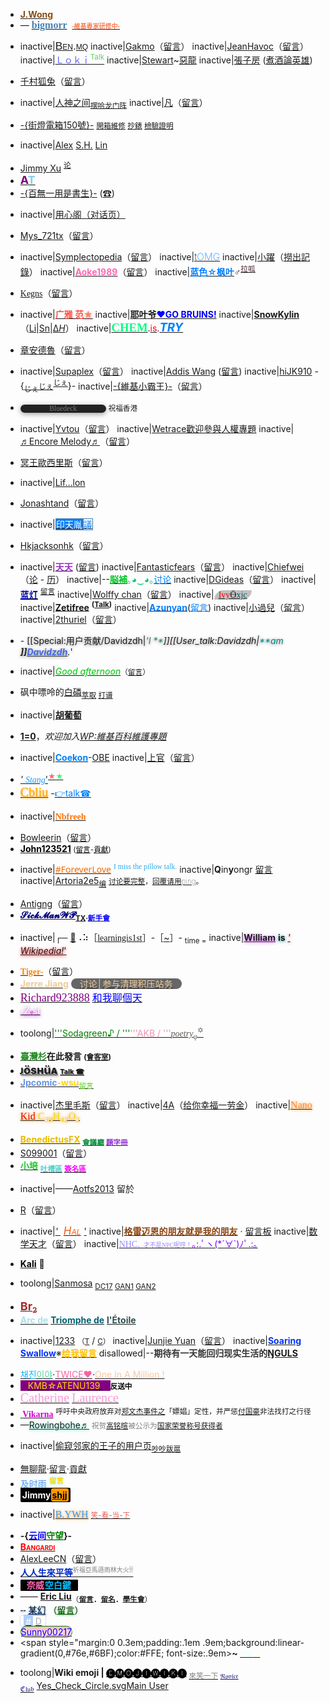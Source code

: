   - **[<span style="color: #8c4d0e;">J.</span>](https://zh.wikipedia.org/wiki/user:Wong128hk "wikilink")[<span style="color: #8c4d0e;">Wong</span>](https://zh.wikipedia.org/wiki/user_talk:Wong128hk "wikilink")**
  - — **[<font face="MS Gothic" size="3" color="#4682B4">bigmorr</font>](https://zh.wikipedia.org/wiki/User:Bigmorr "wikilink")**  [<font face="MS Gothic" size="-2"><span style="color:#FF4500">-維基專家研修中-</span>](https://zh.wikipedia.org/wiki/User_talk:Bigmorr "wikilink")</font>

<!-- end list -->

  -
    inactive|<span style="font-size: 13pt; font-variant:small-caps; font-family:Arial">[Ben](https://zh.wikipedia.org/wiki/User:Bencmq "wikilink").[mq](https://zh.wikipedia.org/wiki/User_talk:Bencmq "wikilink")</span>
    inactive|[Gakmo](https://zh.wikipedia.org/wiki/User:Gakmo "wikilink")（[留言](https://zh.wikipedia.org/wiki/User_talk:Gakmo "wikilink")）
    inactive|[JeanHavoc](https://zh.wikipedia.org/wiki/User:JeanHavoc "wikilink")（[留言](https://zh.wikipedia.org/wiki/User_talk:JeanHavoc "wikilink")）
    inactive|[<font color="#6666FF">Ｌｏｋｉ</font>](https://zh.wikipedia.org/wiki/User:Lokionly "wikilink")[<sup><font color="#66CC66">Talk</font></sup>](https://zh.wikipedia.org/wiki/User_talk:Lokionly "wikilink")
    inactive|[Stewart](https://zh.wikipedia.org/wiki/User:Stewart "wikilink")\~[惡龍](https://zh.wikipedia.org/wiki/User_talk:Stewart "wikilink")
    inactive|[張子房](https://zh.wikipedia.org/wiki/User:子房 "wikilink") ([煮酒論英雄](https://zh.wikipedia.org/wiki/User_talk:子房 "wikilink"))

<!-- end list -->

  - [千村狐兔](https://zh.wikipedia.org/wiki/User:Manchiu "wikilink")（[留言](https://zh.wikipedia.org/wiki/User_talk:Manchiu "wikilink")）

<!-- end list -->

  -
    inactive|[人神之间](https://zh.wikipedia.org/wiki/User:人神之间 "wikilink")<sub>[摆哈龙门阵](https://zh.wikipedia.org/wiki/User_talk:人神之间 "wikilink")</sub>
    inactive|[凡](https://zh.wikipedia.org/wiki/User:魯班 "wikilink")（[留言](https://zh.wikipedia.org/wiki/User_talk:魯班 "wikilink")）

<!-- end list -->

  - [-{街燈電箱150號}-](https://zh.wikipedia.org/wiki/User:Cdip150 "wikilink") <small>[開箱維修](https://zh.wikipedia.org/wiki/User_talk:Cdip150 "wikilink") [抄錶](https://zh.wikipedia.org/wiki/Special:Contributions/Cdip150 "wikilink") [檢驗證明](https://zh.wikipedia.org/wiki/WP:AH/ARC/2011/1-3 "wikilink")</small>

<!-- end list -->

  -
    inactive|[Alex](https://zh.wikipedia.org/wiki/User:Alexsh "wikilink") [S.](https://zh.wikipedia.org/wiki/User_talk:Alexsh "wikilink")[H.](https://zh.wikipedia.org/wiki/Special:Contributions/Alexsh "wikilink") [Lin](https://zh.wikipedia.org/wiki/Special:Emailuser/Alexsh "wikilink")

<!-- end list -->

  - [Jimmy Xu](https://zh.wikipedia.org/wiki/User:Jimmy_Xu "wikilink") <sup>[论](https://zh.wikipedia.org/wiki/User_talk:Jimmy_Xu "wikilink")</sup>
  - [<font size="4.5" color="purple">**A**</font>](https://zh.wikipedia.org/wiki/User:AT "wikilink")[<font size="4.5" color="skyblue">**T**</font>](https://zh.wikipedia.org/wiki/User_talk:AT "wikilink")
  - [-{百無一用是書生}-](https://zh.wikipedia.org/wiki/User:Shizhao "wikilink") ([☎](https://zh.wikipedia.org/wiki/User_talk:Shizhao "wikilink"))

<!-- end list -->

  -
    inactive|[用心阁](https://zh.wikipedia.org/wiki/User:用心阁 "wikilink")[（对话页）](https://zh.wikipedia.org/wiki/User_Talk:用心阁 "wikilink")

<!-- end list -->

  - [Mys_721tx](https://zh.wikipedia.org/wiki/User:Mys_721tx "wikilink")（[留言](https://zh.wikipedia.org/wiki/User_talk:Mys_721tx "wikilink")）

<!-- end list -->

  -
    inactive|[Symplectopedia](https://zh.wikipedia.org/wiki/User:Symplectopedia "wikilink")（[留言](https://zh.wikipedia.org/wiki/User_talk:Symplectopedia "wikilink")）
    inactive|<span style="font: 200 1.1em -apple-system, 'Segoe UI', system-ui, 'Helvetica Neue', 'Roboto', Arial, sans-serif;">[t](https://zh.wikipedia.org/wiki/User:Tommyang "wikilink")[<span style="color:#1e90ff;">OMG</span>](https://zh.wikipedia.org/wiki/User_talk:Tommyang "wikilink")</span>
    inactive|[小躍](https://zh.wikipedia.org/wiki/User_talk:小躍 "wikilink")（[撈出記錄](https://zh.wikipedia.org/wiki/Special:用户贡献/小躍 "wikilink")）
    inactive|[<span style="color: #FF69B4;">**Aoke1989**</span>](https://zh.wikipedia.org/wiki/User:Aoke1989 "wikilink")（[留言](https://zh.wikipedia.org/wiki/User_talk:Aoke1989 "wikilink")）
    inactive|[<font color="#007FFF">**蓝色☆枫叶**</font>](https://zh.wikipedia.org/wiki/User:Blove_maple "wikilink")♂<sup>[<font color="#48272E">拉呱</font>](https://zh.wikipedia.org/wiki/User_talk:Blove_maple "wikilink")</sup>

<!-- end list -->

  - <font face='Verdana'>[Kegns](https://zh.wikipedia.org/wiki/User:Kegns "wikilink")</font>（[留言](https://zh.wikipedia.org/wiki/User_talk:Kegns "wikilink")）

<!-- end list -->

  -
    inactive|**[<span style="color:#FF4D40;">广雅 范</span>](https://zh.wikipedia.org/wiki/User:范 "wikilink")[<span style="color:salmon ; text-shadow: 0pt 1px 4px salmon;">★</span>](https://zh.wikipedia.org/wiki/User_talk:范 "wikilink")**
    inactive|<B>[耶](https://zh.wikipedia.org/wiki/user:_yhz1221 "wikilink")[叶](https://zh.wikipedia.org/wiki/user_talk:_yhz1221 "wikilink")[爷](https://zh.wikipedia.org/wiki/Special:用户贡献/Yhz1221 "wikilink")[<font color="blue">♥GO BRUINS\!</font>](https://zh.wikipedia.org/wiki/UCLA "wikilink")</B>
    inactive|<span style="color:darkblue">**[SnowKylin](https://zh.wikipedia.org/wiki/User:Snowkylin "wikilink")**</span>（[Li](https://zh.wikipedia.org/wiki/雪豹 "wikilink")|[Sn](https://zh.wikipedia.org/wiki/User_talk:Snowkylin "wikilink")|[Δ*H*](https://zh.wikipedia.org/wiki/Special:用户贡献/Snowkylin "wikilink")）
    inactive|[<span style="color:#00FF7F;font-family:Comic Sans MS;font-size: 14pt;">**CHEM**</span>](https://zh.wikipedia.org/wiki/User:jsjsjs1111 "wikilink").[<span style="color:#FF0000;">is</span>](https://zh.wikipedia.org/wiki/Portal:化学 "wikilink").[<span style="color:#007FFF;font-size: 14pt;">***TRY***</span>](https://zh.wikipedia.org/wiki/User_talk:jsjsjs1111 "wikilink")

<!-- end list -->

  - [章安德魯](https://zh.wikipedia.org/wiki/User:Ch.Andrew "wikilink")（[留言](https://zh.wikipedia.org/wiki/User_talk:Ch.Andrew "wikilink")）

<!-- end list -->

  -
    inactive|[Supaplex](https://zh.wikipedia.org/wiki/User:Supaplex "wikilink")（[留言](https://zh.wikipedia.org/wiki/User_talk:Supaplex "wikilink")）
    inactive|[Addis Wang](https://zh.wikipedia.org/wiki/用户:AddisWang "wikilink") ([留言](https://zh.wikipedia.org/wiki/User_talk:AddisWang "wikilink"))
    inactive|[hiJK910](https://zh.wikipedia.org/wiki/User:Hijk910 "wikilink") <span lang="ja" xml:lang="ja">-{[<sub>じぇ</sub><small>じぇ</small>](https://zh.wikipedia.org/wiki/User_talk:Hijk910 "wikilink")<sup>[じぇ](https://zh.wikipedia.org/wiki/Special:Contributions/Hijk910 "wikilink")</sup>}-</span>
    inactive|[-{維基小霸王}-](https://zh.wikipedia.org/wiki/User:維基小霸王 "wikilink")（[留言](https://zh.wikipedia.org/wiki/User_talk:維基小霸王 "wikilink")）

<!-- end list -->

  - [<span style="font:83% Times;line-height:1.1em;border-radius:9em;padding:0 4em;box-shadow:0 2px 9px #999;background:#222;color:#777" lang="en">Bluedeck</span>](https://zh.wikipedia.org/wiki/User_talk:Bluedeck "wikilink") <small>祝福香港</small>

<!-- end list -->

  -
    inactive|[Yvtou](https://zh.wikipedia.org/wiki/User:Yvtou "wikilink")（[留言](https://zh.wikipedia.org/wiki/User_talk:Yvtou "wikilink")）
    inactive|[Wetrace歡迎參與](https://zh.wikipedia.org/wiki/User:Wetrace "wikilink")[人權專題](https://zh.wikipedia.org/wiki/WP:人權專題 "wikilink")
    inactive|[♬Encore Melody♬](https://zh.wikipedia.org/wiki/User:Wasami007 "wikilink")（[留言](https://zh.wikipedia.org/wiki/User_talk:Wasami007 "wikilink")）

<!-- end list -->

  - [冥王歐西里斯](https://zh.wikipedia.org/wiki/User:S8321414 "wikilink")（[留言](https://zh.wikipedia.org/wiki/User_talk:S8321414 "wikilink")）

<!-- end list -->

  -
    inactive|[Lif…](https://zh.wikipedia.org/wiki/User:Liflon "wikilink")[lon](https://zh.wikipedia.org/wiki/User_talk:Liflon "wikilink")

<!-- end list -->

  - [Jonashtand](https://zh.wikipedia.org/wiki/User:Jonashtand "wikilink")（[留言](https://zh.wikipedia.org/wiki/User_talk:Jonashtand "wikilink")）

<!-- end list -->

  -
    inactive|[<span style="background:#007FFF;color:white;border:solid 1px #427DAD;">印天胤</span>](https://zh.wikipedia.org/wiki/User:TianyinLee "wikilink")[<span style="color:#007FFF; border:solid 1px #427DAD;">議</span>](https://zh.wikipedia.org/wiki/User_talk:TianyinLee "wikilink")

<!-- end list -->

  - [Hkjacksonhk](https://zh.wikipedia.org/wiki/User:Hkjacksonhk "wikilink")（[留言](https://zh.wikipedia.org/wiki/User_talk:Hkjacksonhk "wikilink")）

<!-- end list -->

  -
    inactive|[<span style="color: #9932CC;">**天天**</span>](https://zh.wikipedia.org/wiki/User:DreamLiner "wikilink") ([留言](https://zh.wikipedia.org/wiki/User_talk:DreamLiner "wikilink"))
    inactive|[Fantasticfears](https://zh.wikipedia.org/wiki/User:Fantasticfears "wikilink")（[留言](https://zh.wikipedia.org/wiki/User_talk:Fantasticfears "wikilink")）
    inactive|[Chiefwei](https://zh.wikipedia.org/wiki/User:Chiefwei "wikilink")（[论](https://zh.wikipedia.org/wiki/User_talk:Chiefwei "wikilink") - [历](https://zh.wikipedia.org/wiki/Special:Contributions/Chiefwei "wikilink")）
    inactive|--[<font color="#08C428" face="Mincho">**脳補**</font>](https://zh.wikipedia.org/wiki/User:脳内補完 "wikilink")<font color="08C476">｡◕‿◕｡</font>[<span style="color:#007FFF">讨论</span>](https://zh.wikipedia.org/wiki/User_talk:脳内補完 "wikilink")
    inactive|[DGideas](https://zh.wikipedia.org/wiki/user:DGideas "wikilink")（[留言](https://zh.wikipedia.org/wiki/user_talk:DGideas "wikilink")）
    inactive|[<span style="color:blue; text-shadow:0 1px 1px black;">蓝灯</span>](https://zh.wikipedia.org/wiki/User:Lt2818 "wikilink") <sup>[留言](https://zh.wikipedia.org/wiki/User_talk:Lt2818 "wikilink")</sup>
    inactive|[Wolffy chan](https://zh.wikipedia.org/wiki/User:Wolffy_chan "wikilink")（[留言](https://zh.wikipedia.org/wiki/User_talk:Wolffy_chan "wikilink")）
    inactive|<span style="font-family:'century gothic';background:Silver;border-radius:2em 0;">  [<span style="color:#FF0000">Ivy</span>Ӫ](https://zh.wikipedia.org/wiki/User:ivyxjc "wikilink")[<span style="color:#006374">xjc</span>](https://zh.wikipedia.org/wiki/User_talk:ivyxjc#top "wikilink")  </span>
    inactive|<b><span lang="en">[Zetifree](https://zh.wikipedia.org/wiki/User:Zetifree "wikilink")</span></b> <sup><b><span lang="en">([Talk](https://zh.wikipedia.org/wiki/User_talk:Zetifree "wikilink"))</span></b></sup>
    inactive|[<span style="color: #007FFF;">**Azunyan**</span>](https://zh.wikipedia.org/wiki/User:Yxyang93 "wikilink")([<span style="color: #007FFF;">留言</span>](https://zh.wikipedia.org/wiki/User_talk:Yxyang93 "wikilink"))
    inactive|[小過兒](https://zh.wikipedia.org/wiki/User:Subscriptshoe9 "wikilink")（[留言](https://zh.wikipedia.org/wiki/User_talk:Subscriptshoe9 "wikilink")）
    inactive|[2thuriel](https://zh.wikipedia.org/wiki/User:2thuriel "wikilink")（[留言](https://zh.wikipedia.org/wiki/User_talk:2thuriel "wikilink")）

<!-- end list -->

  - \- <span style="text-shadow:0 1px 5px #808080">\[\[Special:用户贡献/Davidzdh|<font color="#2E8B57">*'I **</font>\]\]\[\[User_talk:Davidzdh|<font color="#008B8B">**am **</font>\]\][<font color="#4169E1">**Davidzdh**</font>](https://zh.wikipedia.org/wiki/User:Davidzdh "wikilink")**.*'</span>

<!-- end list -->

  -
    inactive|[<span style="color:#00c10b;">*Good afternoon*</span>](https://zh.wikipedia.org/wiki/User:Good_afternoon "wikilink")<small>（[留言](https://zh.wikipedia.org/wiki/User_Talk:Good_afternoon "wikilink")）</small>

<!-- end list -->

  - 砜中嘌呤的[白磷](https://zh.wikipedia.org/wiki/User:WhitePhosphorus "wikilink")<sub>[萃取](https://zh.wikipedia.org/wiki/User_talk:WhitePhosphorus "wikilink") [打谱](https://zh.wikipedia.org/wiki/Special:用户贡献/WhitePhosphorus "wikilink")</sub>

<!-- end list -->

  -
    inactive|[**胡葡萄**](https://zh.wikipedia.org/wiki/U:胡葡萄 "wikilink")

<!-- end list -->

  - **[1](https://zh.wikipedia.org/wiki/User:Alexander_Misel "wikilink")[=](https://zh.wikipedia.org/wiki/User_talk:Alexander_Misel "wikilink")[0](https://zh.wikipedia.org/wiki/Special:用户贡献/Alexander_Misel "wikilink")**，*欢迎加入[WP:維基百科維護專題](https://zh.wikipedia.org/wiki/WP:維基百科維護專題 "wikilink")*

<!-- end list -->

  -
    inactive|[<span style="color: #007FFF;">**Coekon**</span>](https://zh.wikipedia.org/wiki/User:Coekon "wikilink")-[OBE](https://zh.wikipedia.org/wiki/User_talk:Coekon "wikilink")
    inactive|[上官](https://zh.wikipedia.org/wiki/User:Shangkuanlc "wikilink")（[留言](https://zh.wikipedia.org/wiki/User_talk:Shangkuanlc "wikilink")）

<!-- end list -->

  - [*' <span style="font-family:Cursive; color:#29F" lang="en">Stang</span>*'](https://zh.wikipedia.org/wiki/U:Stang "wikilink")<sup>[<span style="color:#F67 ">★</span>](https://zh.wikipedia.org/wiki/UT:Stang "wikilink")[<span style="color:#3F6 ">★</span>](https://zh.wikipedia.org/wiki/Special:Contribs/Stang "wikilink")</sup>
  - [<span style="color:orange;font: 20px Segoe Script;text-shadow:0 1px 3px orange">Cbliu</span>](https://zh.wikipedia.org/wiki/User:cbliu "wikilink") -[<span style="color: #007FFF;">👉talk☎</span>](https://zh.wikipedia.org/wiki/User_talk:cbliu "wikilink")

<!-- end list -->

  -
    inactive|[**<font face="Cursive"><font color="#FF7300">Nbfreeh</font></font>**](https://zh.wikipedia.org/wiki/User:Nbfreeh "wikilink")

<!-- end list -->

  - [Bowleerin](https://zh.wikipedia.org/wiki/User:Bowleerin "wikilink")（[留言](https://zh.wikipedia.org/wiki/User_talk:Bowleerin "wikilink")）
  - **[<span style="color: black;">John123521</span>](https://zh.wikipedia.org/wiki/User:John123521 "wikilink")**<small> ([<span style="color: black;">留言</span>](https://zh.wikipedia.org/wiki/User_talk:John123521 "wikilink")-[<span style="color: black;">貢獻</span>](https://zh.wikipedia.org/wiki/Special:Contributions/John123521 "wikilink"))</small>

<!-- end list -->

  -
    inactive|[<span style="font-family: Noto Sans; color:#ee6b07;">\#ForeverLove</span>](https://zh.wikipedia.org/wiki/User:FRDian "wikilink") <sup><span style="color:#2DABEA; font-family: STKaiti;">I miss the pillow talk.</span></sup>
    inactive|<span class="Qsign1">**Q**in**y**ongr</span> <span class="Qsign2">[留言](https://zh.wikipedia.org/wiki/User_talk:Qinyongr "wikilink")</span> <span class="Qsign3">  </span>
    inactive|[Artoria](https://zh.wikipedia.org/wiki/用户:Artoria2e5 "wikilink")[2e5](https://zh.wikipedia.org/wiki/用户讨论:Artoria2e5 "wikilink")<sub>[编](https://zh.wikipedia.org/wiki/特殊:用户贡献/Artoria2e5 "wikilink")</sub> <small style="font-weight:lighter">[讨论要完整](https://zh.wikipedia.org/wiki/WP:TPG#multi "wikilink")，<u>回覆请用[ping](https://zh.wikipedia.org/wiki/T:ping "wikilink")</u>。</small>

<!-- end list -->

  - [Antigng](https://zh.wikipedia.org/wiki/User:Antigng "wikilink")（[留言](https://zh.wikipedia.org/wiki/User_talk:Antigng "wikilink")）
  - **[<font color="navy">𝓢𝓲𝓬𝓴𝓜𝓪𝓷𝓦𝓟</font>](https://zh.wikipedia.org/wiki/U:SickManWP "wikilink")<sub>[TX](https://zh.wikipedia.org/wiki/WP:FLC#得克萨斯州行政区划 "wikilink")·[<font color="blue">新手會</font>](https://zh.wikipedia.org/wiki/WP:NVC "wikilink")</sub>**

<!-- end list -->

  -
    inactive|┌─ [🤖️](https://zh.wikipedia.org/wiki/User:Chenyijia001/Telegram巡查频道 "wikilink")⠠⠵［<font face="Verdana" color="#01aadf" >[learningis1st](https://zh.wikipedia.org/wiki/User:Chenyijia001 "wikilink")</font>］-［<font color="#01aadf" >[\~](https://zh.wikipedia.org/wiki/User_talk:Chenyijia001 "wikilink")</font>］- <sub>time =</sub>
    inactive|[<span style="text-shadow:0 1px 5px #D94DFF;">**William**</span>](https://zh.wikipedia.org/wiki/User:WilliamSkyWalk "wikilink") <span style="text-shadow:0 1px 5px #008B8B">**is**</span> [<span style="text-shadow:0 1px 5px #FF0000;">*' Wikipedia\!*'</span>](https://zh.wikipedia.org/wiki/User_talk:WilliamSkyWalk "wikilink")

<!-- end list -->

  - [<span style="color:#E82;font-family:Times;">**Tiger-**</span>](https://zh.wikipedia.org/wiki/U:Tigerzeng "wikilink")（[留言](https://zh.wikipedia.org/wiki/UT:Tigerzeng#top "wikilink")）
  - [<font color="#EC9">**Jerre Jiang**</font>](https://zh.wikipedia.org/wiki/U:Datou_1996 "wikilink") <span style="color:#EC9;background:#666;border-radius:9px">　[<font color="#EC9">讨论</font>](https://zh.wikipedia.org/wiki/User_talk:Datou_1996 "wikilink")│[<font color="#EC9">参与清理积压站务</font>](https://zh.wikipedia.org/wiki/WP:BL "wikilink")　</span>
  - [<font face="Cooper Black" size="4" color="purple">Richard923888</font>](https://zh.wikipedia.org/wiki/User:Richard923888 "wikilink") [<font face="Cooper Black" size="3" color="blue">和我聊個天](https://zh.wikipedia.org/wiki/User_talk:Richard923888 "wikilink")</font>
  - [<span style="font: 17px fantasy;text-shadow:0 1px 5px #9B00AA"><span style="color:#F8F8FF">-Z<span style="font-size: 10px;color:#f409d5">e</span>st</span></span>](https://zh.wikipedia.org/wiki/USER:-Zest "wikilink")

<!-- end list -->

  -
    toolong|[<font color="#008000">'''Sodagreen♪ / '''</font>](https://zh.wikipedia.org/wiki/User:MusicMath "wikilink")[<font color="#EF92B1">'''AKB / '''</font>](https://zh.wikipedia.org/wiki/User_talk:MusicMath "wikilink")[<span style="color:#625B57;font-family:serif;">*poetry*<sub>φ</sub><sup>✡</sup></span>](https://zh.wikipedia.org/wiki/Special:用戶貢獻/MusicMath "wikilink")

<!-- end list -->

  - **[<span style="color:#228B22">臺灣杉</span>](https://zh.wikipedia.org/wiki/User:Taiwania_Justo "wikilink")**在此發言 <small>**([會客室](https://zh.wikipedia.org/wiki/User_Talk:Taiwania_Justo "wikilink"))**</small>
  - <span style="text-shadow:grey 0.1em 0.1em 0.1em;class=texhtml;font-size:18px">**[ᴊösʜüᴀ](https://zh.wikipedia.org/wiki/User:Joshua_Zhan "wikilink")**</span> <span style="text-shadow:grey 0.1em 0.1em 0.1em;class=texhtml;font-size:11px">**[Talk ☎](https://zh.wikipedia.org/wiki/User_talk:Joshua_Zhan "wikilink")**</span>
  - [<font color="#6495ED">**Jpcomic**</font>](https://zh.wikipedia.org/wiki/User:Jpcomic "wikilink")[<font color="gold">**-wsu**</font>](https://zh.wikipedia.org/wiki/WP:WSU "wikilink")<sub>[<font color="#52D017">留言</font>](https://zh.wikipedia.org/wiki/用户讨论:Jpcomic "wikilink")</sub>

<!-- end list -->

  -
    inactive|[杰里毛斯](https://zh.wikipedia.org/wiki/User:杰里毛斯 "wikilink")（[留言](https://zh.wikipedia.org/wiki/User_talk:杰里毛斯 "wikilink")）
    inactive|[4A](https://zh.wikipedia.org/wiki/User:AndyAndyAndyAlbert "wikilink")（[给你幸福一劳金](https://zh.wikipedia.org/wiki/User_talk:AndyAndyAndyAlbert "wikilink")）
    inactive|[<span style="font: 16px Segoe Script;text-shadow:0px 0px 5px #ff8c00"><span style="color:#ff8844">Nano<span style="color:#ee0000"> Kid</span><span style="color:#eedd11;"> C<sub>39</sub>H<sub>42</sub>O<sub>2</sub></span>](https://zh.wikipedia.org/wiki/USER:NanoKid "wikilink")

<!-- end list -->

  - <b> [<font color="#E9BA00">BenedictusFX</font>](https://zh.wikipedia.org/wiki/U:BenedictusFX "wikilink") <sub>[<font color="#0C8C3D">會議廳</font>](https://zh.wikipedia.org/wiki/UT:BenedictusFX "wikilink") [<font color="#8D31CE">題字冊</font>](https://zh.wikipedia.org/wiki/U:BenedictusFX/Sign "wikilink")</sub></b>
  - [S099001](https://zh.wikipedia.org/wiki/User:S099001 "wikilink")（[留言](https://zh.wikipedia.org/wiki/User_talk:S099001 "wikilink")）
  - [<span style="color: #22C32E;">**小培**</span>](https://zh.wikipedia.org/wiki/User:Smallpei "wikilink") <sub>[<font color="#48D1CC">**吐槽區**</font>](https://zh.wikipedia.org/wiki/User_talk:Smallpei "wikilink") [<font color="#FF00FF">**簽名區**</font>](https://zh.wikipedia.org/wiki/用戶:Smallpei/訪客簽名區 "wikilink")</sub>

<!-- end list -->

  -
    inactive|——[Aotfs2013](https://zh.wikipedia.org/wiki/User:Aotfs2013 "wikilink") 留於

<!-- end list -->

  - [R](https://zh.wikipedia.org/wiki/User:Ryokie38 "wikilink")（[留言](https://zh.wikipedia.org/wiki/User_talk:Ryokie38 "wikilink")）

<!-- end list -->

  -
    inactive|[*' <span title="mw:Extension:RefuteHal" style="color:#F35C15;font-variant:small-caps; font-size:17px;padding: 0 5px;">Hal</span>*'](https://zh.wikipedia.org/wiki/U:Hal_0005 "wikilink")
    inactive|[<span style="color: #8B4513;">**格雷迈恩的朋友就是我的朋友**</span>](https://zh.wikipedia.org/wiki/User:Hendrickzhang "wikilink") · [留言板](https://zh.wikipedia.org/wiki/User_talk:Hendrickzhang "wikilink")
    inactive|[数学天才](https://zh.wikipedia.org/wiki/User:Hanson_Sin_Yee_Hang "wikilink")（[留言](https://zh.wikipedia.org/wiki/User_talk:Hanson_Sin_Yee_Hang "wikilink")）
    inactive|[<span style="font-family:'Comic Sans MS';color:#98F;">NHC<small><small>、才不是NPC呢哼！</small></small></span>](https://zh.wikipedia.org/wiki/U:NHC "wikilink")[<span style="color:#70F;">｡:.ﾟヽ(\*´∀\`)ﾉﾟ.:｡</span>](https://zh.wikipedia.org/wiki/UT:NHC "wikilink")

<!-- end list -->

  - [<span style="color:black;">**Kali**</span>](https://zh.wikipedia.org/wiki/User:Kalicine730 "wikilink") 🎼

<!-- end list -->

  -
    toolong|[San](https://zh.wikipedia.org/wiki/U:Sanmosa "wikilink")[mo](https://zh.wikipedia.org/wiki/UT:Sanmosa "wikilink")[sa](https://zh.wikipedia.org/wiki/Special:Contribs/Sanmosa "wikilink") <sub>[DC17](https://zh.wikipedia.org/wiki/WP:動員令/第十七次動員令/個人貢獻/Sanmosa "wikilink") [GAN1](https://zh.wikipedia.org/wiki/WP:GAN#2019年8月25日香港反對逃犯條例修訂草案遊行 "wikilink") [GAN2](https://zh.wikipedia.org/wiki/WP:GAN#826號密西西比州州道 "wikilink")</sub>

<!-- end list -->

  - [<font size="4.5" color="brown">**B**</font>](https://zh.wikipedia.org/wiki/U:Brror "wikilink")[<font size="4.5" color="brown">**r**</font>](https://zh.wikipedia.org/wiki/UT:Brror "wikilink")[<font color=brown>**<sub>2</sub>**</font>](https://zh.wikipedia.org/wiki/U:Brror/s "wikilink")
  - [<span style="color: #AFDFE4;">**Arc de**</span>](https://zh.wikipedia.org/wiki/U:崇朝其雨 "wikilink") [<span style="color: #006374;">**Triomphe de**</span>](https://zh.wikipedia.org/wiki/U:崇朝其雨/签名區 "wikilink") [<span style="color: #2F4F4F;">**l'Étoile**</span>](https://zh.wikipedia.org/wiki/UT:崇朝其雨 "wikilink")

<!-- end list -->

  -
    inactive|[1233](https://zh.wikipedia.org/wiki/U:1233 "wikilink") <small>（[T](https://zh.wikipedia.org/wiki/UT:1233 "wikilink")</small> / <small>[C](https://zh.wikipedia.org/wiki/Special:Contributions/1233 "wikilink")）</small>
    inactive|[Junjie Yuan](https://zh.wikipedia.org/wiki/User:Junjie_Yuan "wikilink")（[留言](https://zh.wikipedia.org/wiki/User_talk:Junjie_Yuan "wikilink")）
    inactive|[<span style="color: #0033FF;">**Soaring Swallow**</span>](https://zh.wikipedia.org/wiki/User:Soaring_swallow "wikilink")※[<span style="color: #FFBF00;">**给我留言**</span>](https://zh.wikipedia.org/wiki/User_talk:Soaring_swallow "wikilink")
    disallowed|--<span style="color:#343434">**期待有一天能回归现实生活的[<templatestyles src="Template:IPA/styles.css" /><span class="IPA">ŊGULS</span>](https://zh.wikipedia.org/wiki/Special:用户贡献/Ngguls "wikilink")**</span>

<!-- end list -->

  - [<span style="color:#04b7ff;">채진</span>](https://zh.wikipedia.org/wiki/U:Jane9306 "wikilink")[<span style="color:#55d8a8;">이야</span>](https://zh.wikipedia.org/wiki/UT:Jane9306 "wikilink")·[<span style="color: #Ff5fa2;">TWICE❤</span>](https://zh.wikipedia.org/wiki/TWICE "wikilink")·[<span style="color: #fcc89b;">One In A Million \!</span>](https://zh.wikipedia.org/wiki/U:Jane9306/Sign "wikilink")
  - [<span style="background:purple;padding:0 12px;color:gold"> KMB☆ATENU139 </span>](https://zh.wikipedia.org/wiki/U:SH6188 "wikilink") <small><span style="color: black;">**反送中**</span></small>
  - [<span style="color:#FD99DB;font-family:Ink Free"><big><big>Catherine</big></big></span>](https://zh.wikipedia.org/wiki/User:Catherine_Laurence "wikilink") [<span style="color:#FD99DB;font-family:Ink Free"><big><big>Laurence</big></big></span>](https://zh.wikipedia.org/wiki/User_talk:Catherine_Laurence "wikilink")
  - [<span style="font-family: Book Antiqua;color:#D200D2;"> **Vikarna**</span>](https://zh.wikipedia.org/wiki/User_talk:Vikarna "wikilink") <sup>呼吁中央政府放弃对[郑文杰事件之](https://zh.wikipedia.org/wiki/郑文杰失踪事件 "wikilink")「嫖娼」定性，并严惩[付国豪](../Page/付国豪.md "wikilink")非法找打之行径</sup>
  - —<span style="text-shadow:0 1px 5px #66F9CF;">[Rowing](https://zh.wikipedia.org/wiki/U:Rowingbohe "wikilink")[bohe♬](https://zh.wikipedia.org/wiki/UT:Rowingbohe "wikilink")</span> <font color="grey"><small>祝贺[高铭暄](../Page/高铭暄.md "wikilink")被公示为[国家荣誉称号获得者](../Page/荣誉称号_\(中华人民共和国\).md "wikilink")</small></font>

<!-- end list -->

  -
    inactive|[偷窥邻家的王子的用户页](https://zh.wikipedia.org/wiki/U:邻家的王子 "wikilink")<sub>[吵吵跋扈](https://zh.wikipedia.org/wiki/UT:邻家的王子 "wikilink")</sub>

<!-- end list -->

  - [無聊龍](https://zh.wikipedia.org/wiki/User:無聊龍 "wikilink")·[留言](https://zh.wikipedia.org/wiki/User_talk:無聊龍 "wikilink")·[貢獻](https://zh.wikipedia.org/wiki/Special:用户贡献/無聊龍 "wikilink")
  - <span style="text-shadow:0 1px 5px #99FFFF">[<font color="#6495ED">及时雨</font>](https://zh.wikipedia.org/wiki/User:94rain "wikilink") [<sup><font color="gold">**留言**</font></sup>](https://zh.wikipedia.org/wiki/User_talk:94rain "wikilink") </span>
  - [**<span style="background:#000;padding:3px; color:#fff;border-radius:2px;">Jimmy<span style="color: #000;background-color:#f90;padding:2px;border-radius:3px;">shjj</span></span>**](https://zh.wikipedia.org/wiki/Ut:Jimmyshjj "wikilink")

<!-- end list -->

  -
    inactive|[<span style="font: 16px Segoe Script;text-shadow:0px 0px 5px #ff8c00"><span style="color:#39f">B.YWH](https://zh.wikipedia.org/wiki/U:BrianYWH "wikilink") <small>[<span style="color:#eb5d54"> 笑-看-当-下](https://zh.wikipedia.org/wiki/UT:BrianYWH "wikilink")</small>

<!-- end list -->

  - **-{[<span style="color:blue">云间</span>](https://zh.wikipedia.org/wiki/U:WQL "wikilink")[<span style="color:green">守望</span>](https://zh.wikipedia.org/wiki/UT:WQL "wikilink")}-**
  - [<span style="font-variant:small-caps; color:red">**Bangardi**</span>](https://zh.wikipedia.org/wiki/User_talk:Happy60907 "wikilink")
  - [AlexLeeCN](https://zh.wikipedia.org/wiki/User:AlexLeeCN "wikilink")（[留言](https://zh.wikipedia.org/wiki/User_talk:AlexLeeCN "wikilink")）
  - [<span style="color: #0029CC;font-family:微軟正黑體">**人人生來平等**</span>](https://zh.wikipedia.org/wiki/U:人人生來平等 "wikilink")[<sup><font face="微軟正黑體" color="    #808080" size="1">祈福亞馬遜雨林大火</font>🕯🕯</sup>](https://zh.wikipedia.org/wiki/UT:人人生來平等 "wikilink")
  - [**<span style="color:#FF69B4;background:#000;padding:1px 10px;font-family:arial;border-radius:1px; ">奈威<span style="color: #00BFFF;background-color:#000;padding:1px ;font-family:arial;border-radius:1px;">空白鍵</span></span>**](https://zh.wikipedia.org/wiki/UT:Nightwayyyyy "wikilink")
  - —— **[Eric Liu](https://zh.wikipedia.org/wiki/使用者:Ericliu1912 "wikilink")**<sub>（**[留言](https://zh.wikipedia.org/wiki/使用者討論:Ericliu1912 "wikilink")．[留名](https://zh.wikipedia.org/wiki/使用者:Ericliu1912#訪客芳名錄 "wikilink")．[學生會](https://zh.wikipedia.org/wiki/維基百科:維基學生會 "wikilink")**）</sub>
  - <font face='Segoe UI'><span style="text-shadow:0 1px 3px#0066FF">-- [某幻](https://zh.wikipedia.org/wiki/User:Terry850324 "wikilink")</span></font> <font face='Segoe UI'><span style="text-shadow:0 1px 3px#33FF33">（[留言](https://zh.wikipedia.org/wiki/User_talk:Terry850324 "wikilink")）</span></font>
  - <span style="box-shadow:0 0 2px #aaa;padding-left:0.4em;padding-right:0.4em;background:#fff">[<span style="background:#acfe;color:#fff;padding:0.2em">\#</span>](https://zh.wikipedia.org/wiki/User_talk:DW_YoungDLS "wikilink") [<span style="color:#aaa">D</span>](https://zh.wikipedia.org/wiki/User:DW_YoungDLS "wikilink")</span>
  - [<span style="background:pink;border:1px green solid;color:blue;text-shadow:2px 1px 2px white;border-radius:30px"> Sunny00217 </span>](https://zh.wikipedia.org/wiki/User:Sunny00217 "wikilink")
  - \<span style="margin:0 0.3em;padding:.1em .9em;background:linear-gradient(0,\#76e,\#6BF);color:\#FFE; font-size:.9em\>**\~ [<font color=#EFF>viz</font>](https://zh.wikipedia.org/wiki/U:viztor "wikilink")[<span style="color:#FFE;font-size:.8em;"> ✪</span>](https://zh.wikipedia.org/wiki/UT:viztor "wikilink")**</span>

<!-- end list -->

  -
    toolong|**Wiki emoji | [<span style="color:black">🅔🅜🅞🅙🅘🅦🅘🅚🅘</span>](https://zh.wikipedia.org/wiki/用戶:Emojiwiki/redirect "wikilink")** <sub>[<font color="grey">來笑一下</font>](https://zh.wikipedia.org/wiki/UT:Emojiwiki "wikilink") [<font color="navy">𝔑𝔬𝔳𝔦𝔠𝔢 ℭ𝔩𝔲𝔟</font>](https://zh.wikipedia.org/wiki/WP:NVC "wikilink")</sub> [Yes_Check_Circle.svg](https://zh.wikipedia.org/wiki/File:Yes_Check_Circle.svg "fig:Yes_Check_Circle.svg")[Main User](https://zh.wikipedia.org/wiki/User:Emojiwiki "wikilink")
